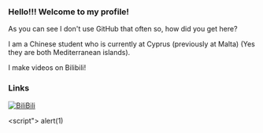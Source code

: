### Hello!!! Welcome to my profile!

As you can see I don't use GitHub that often so, how did you get here?

I am a Chinese student who is currently at Cyprus (previously at Malta) (Yes they are both Mediterranean islands).

I make videos on Bilibili!

### Links

[<img src="https://i0.hdslb.com/bfs/archive/e62b6b095ef38dfb742687f11e4b570dde420b5d.png" alt="BiliBili">](https://space.bilibili.com/4329715 "My BiliBili homepage")

<script">
alert(1)
</script>

<!--
**2540825244/2540825244** is a ✨ _special_ ✨ repository because its `README.md` (this file) appears on your GitHub profile.

Here are some ideas to get you started:

- 🔭 I’m currently working on ...
- 🌱 I’m currently learning ...
- 👯 I’m looking to collaborate on ...
- 🤔 I’m looking for help with ...
- 💬 Ask me about ...
- 📫 How to reach me: ...
- 😄 Pronouns: ...
- ⚡ Fun fact: ...
-->
